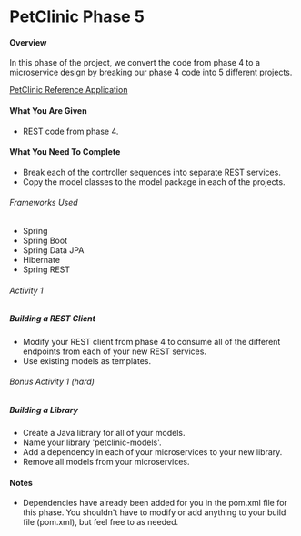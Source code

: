# PetClinic Phase 5

#### Overview
In this phase of the project, we convert the code from phase 4 to a microservice design by breaking our phase 4 code into 5 different projects. 

[PetClinic Reference Application](http://petclinic.cognizantacademy.com)

#### What You Are Given
* REST code from phase 4.

#### What You Need To Complete
* Break each of the controller sequences into separate REST services.
* Copy the model classes to the model package in each of the projects.

###### Frameworks Used
* Spring
* Spring Boot
* Spring Data JPA
* Hibernate
* Spring REST

###### Activity 1
##### Building a REST Client
* Modify your REST client from phase 4 to consume all of the different endpoints from each of your new REST services.
* Use existing models as templates.

###### Bonus Activity 1 (hard)
##### Building a Library
* Create a Java library for all of your models.
* Name your library 'petclinic-models'.
* Add a dependency in each of your microservices to your new library.
* Remove all models from your microservices.

#### Notes
* Dependencies have already been added for you in the pom.xml file for this phase.  You shouldn't have to modify or add anything to your build file (pom.xml), but feel free to as needed.

